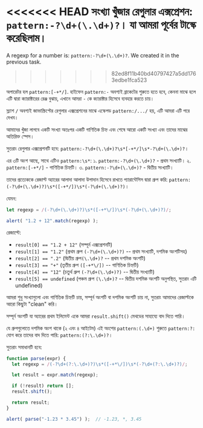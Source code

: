 <<<<<<< HEAD
সংখ্যা খুঁজার রেগুলার এক্সপ্রেশন: `pattern:-?\d+(\.\d+)?`। যা আমরা পূর্বের টাস্কে করেছিলাম।
=======
A regexp for a number is: `pattern:-?\d+(\.\d+)?`. We created it in the previous task.
>>>>>>> 82ed8f11b40bd40797427a5dd1763edbe1fca523

অপারেটর হল `pattern:[-+*/]`. হাইফেন `pattern:-` অবশ্যই ব্রাকেটের শুরুতে হতে হবে, কেননা মাঝে হলে এটি দ্বারা ক্যারাক্টারের রেঞ্জ বুঝায়, এখানে আমরা `-` কে ক্যারাক্টার হিসেবে ব্যবহার করতে চায়।

স্ল্যাশ `/` অবশ্যই জাভাস্ক্রিপ্টের রেগুলার এক্সপ্রেশনের মাঝে এস্কেপড `pattern:/.../` হয়, এটি আমরা এটি পরে দেখব।

আমাদের খুঁজা লাগবে একটি সংখ্যা অতঃপর একটি গাণিতিক চিহ্ন এবং শেষে আরো একটি সংখ্যা এবং তাদের মাঝের অতিরিক্ত স্পেস।


সুতরাং রেগুলার এক্সপ্রেশনটি হবে: `pattern:-?\d+(\.\d+)?\s*[-+*/]\s*-?\d+(\.\d+)?`।

এর ৩টি অংশ আছে, সাথে এটিও `pattern:\s*`:
১. `pattern:-?\d+(\.\d+)?` - প্রথম সংখ্যাটি।
২. `pattern:[-+*/]` - গাণিতিক চিহ্নটি।
৩. `pattern:-?\d+(\.\d+)?` - দ্বিতীয় সংখ্যাটি।

তাদের প্রত্যেককে রেজাল্ট অ্যারের আলাদা আলাদা উপাদান হিসেবে রাখতে প্যারান্টেসিস দ্বারা গ্রুপ করি: `pattern:(-?\d+(\.\d+)?)\s*([-+*/])\s*(-?\d+(\.\d+)?)`।

যেমন:

```js run
let regexp = /(-?\d+(\.\d+)?)\s*([-+*\/])\s*(-?\d+(\.\d+)?)/;

alert( "1.2 + 12".match(regexp) );
```

রেজাল্টে:

- `result[0] == "1.2 + 12"` (সম্পূর্ন এক্সপ্রেশনটি)
- `result[1] == "1.2"` (প্রথম গ্রুপ `(-?\d+(\.\d+)?)` -- প্রথম সংখ্যাটি, দশমিক অংশটিসহ)
- `result[2] == ".2"` (দ্বিতীয় গ্রুপ`(\.\d+)?` -- প্রথম দশমিক অংশটি)
- `result[3] == "+"` (তৃতীয় গ্রুপ `([-+*\/])` -- গাণিতিক চিহ্নটি)
- `result[4] == "12"` (চতুর্থ গ্রুপ `(-?\d+(\.\d+)?)` -- দ্বিতীয় সংখ্যাটি)
- `result[5] == undefined` (পঞ্চম গ্রুপ `(\.\d+)?` -- দ্বিতীয় দশমিক অংশটি অনুপস্থিত, সুতরাং এটি undefined)

আমরা শুধু সংখ্যাগুলো এবং গাণিতিক চিহ্নটি চায়, সম্পূর্ন অংশটি বা দশমিক অংশটি চায় না, সুতরাং আমাদের রেজাল্টকে আরো কিছুটা "clean" করি।

সম্পূর্ন অংশটি যা অ্যারের প্রথম ইলিমেন্ট একে আমরা `result.shift()` মেথডের সাহায্যে বাদ দিতে পারি।

যে গ্রুপগুলোতে দশমিক অংশ থাকে (২ এবং ৪ আইটেম) এই অংশের `pattern:(.\d+)` শুরুতে  `pattern:?:` যোগ করে তাদের বাদ দিতে পারি: `pattern:(?:\.\d+)?`।

সুতরাং সমাধানটি হবে:

```js run
function parse(expr) {
  let regexp = /(-?\d+(?:\.\d+)?)\s*([-+*\/])\s*(-?\d+(?:\.\d+)?)/;

  let result = expr.match(regexp);

  if (!result) return [];
  result.shift();

  return result;
}

alert( parse("-1.23 * 3.45") );  // -1.23, *, 3.45
```
